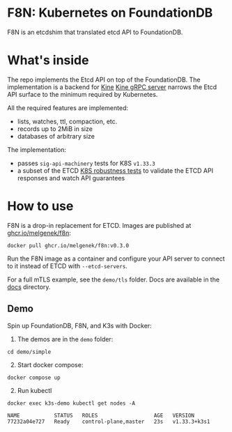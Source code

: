 # F8N: Kubernetes on FoundationDB 

F8N is an etcdshim that translated etcd API to FoundationDB.

# What's inside

The repo implements the Etcd API on top of the FoundationDB. 
The implementation is a backend for [Kine](https://github.com/k3s-io/kine)
[Kine gRPC server](https://github.com/k3s-io/kine/blob/master/docs/flow.md#flow-diagram) narrows the Etcd API surface to the minimum required by Kubernetes.

All the required features are implemented:
- lists, watches, ttl, compaction, etc.
- records up to 2MiB in size
- databases of arbitrary size

The implementation:
- passes `sig-api-machinery` tests for K8S `v1.33.3`
- a subset of the ETCD [K8S robustness tests](https://github.com/etcd-io/etcd/tree/main/tests/robustness) to validate the ETCD API responses and watch API guarantees

# How to use

F8N is a drop-in replacement for ETCD. 
Images are published at [ghcr.io/melgenek/f8n](https://github.com/melgenek/f8n/pkgs/container/f8n/versions?filters%5Bversion_type%5D=tagged):
```
docker pull ghcr.io/melgenek/f8n:v0.3.0
```

Run the F8N image as a container and configure your API server to connect to it instead of ETCD with `--etcd-servers`.

For a full mTLS example, see the `demo/tls` folder.
Docs are available in the [docs](docs) directory.

## Demo

Spin up FoundationDB, F8N, and K3s with Docker:

1. The demos are in the `demo` folder:
```
cd demo/simple
```

2. Start docker compose:
```
docker compose up
```

2. Run kubectl
```
docker exec k3s-demo kubectl get nodes -A

NAME           STATUS   ROLES                  AGE   VERSION
77232a04e727   Ready    control-plane,master   23s   v1.33.3+k3s1
```
